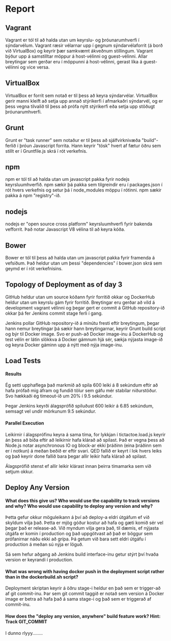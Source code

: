 # Report
## Vagrant
Vagrant er tól til að halda utan um keyrslu- og þróunarumhverfi í sýndarvélum. Vagrant ræsir vélarnar upp í gegnum sýndarvélaforrit (á borð við VirtualBox) og keyrir þær samkvæmt ákveðnum stillingum. Vagrant býður upp á samstilltar möppur á host-vélinni og guest-vélinni. Allar breytingar sem gerðar eru í möppunni á host-vélinni, gerast líka á guest-vélinni og vice versa.
## VirtualBox
VirtualBox er forrit sem notað er til þess að keyra sýndarvélar. VirtualBox gerir manni kleift að setja upp annað stýrikerfi í afmarkaðri sýndarvél, og er þess vegna tilvalið til þess að prófa nýtt stýrikerfi eða setja upp stöðugt þróunarumhverfi.
## Grunt
Grunt er "task runner" sem notaður er til þess að sjálfvirknivæða "build"-ferlið í þróun Javascript forrita. Hann keyrir "tösk" hvert af fætur öðru sem stillt er í Gruntfile.js skrá í rót verkefnis.
## npm
npm er tól til að halda utan um javascript pakka fyrir nodejs keyrsluumhverfið. npm sækir þá pakka sem tilgreindir eru í packages.json í rót hvers verkefnis og setur þá í node_modules möppu í rótinni. npm sækir pakka á npm "registry"-ið.
## nodejs
nodejs er "open source cross platform" keyrsluumhverfi fyrir bakenda vefforrit. Það notar Javascript V8 vélina til að keyra kóða.
## Bower
Bower er tól til þess að halda utan um javascript pakka fyrir framenda á vefsíðum. Það heldur utan um þessi "dependencies" í bower.json skrá sem geymd er í rót verkefnisins.
## Topology of Deployment as of day 3
GitHub heldur utan um source kóðann fyrir forritið okkar og DockerHub heldur utan um keyrslu gám fyrir forritið. Breytingar eru gerðar að vild á development vagrant vélinni og þegar gert er commit á GitHub repository-ið okkar þá fer Jenkins commit stage ferli í gang.

Jenkins pollar GitHub repository-ið á mínútu fresti eftir breytingum, þegar hann nemur breytingar þá sækir hann breytingarnar, keyrir Grunt build script og býr til Docker image. Svo er push-að Docker image-inu á DockerHub og test vélin er látin slökkva á Docker gámnum hjá sér, sækja nýjasta image-ið og keyra Docker gáminn upp á nýtt með nýja image-inu.

## Load Tests
#### Results
Ég setti upphaflega það markmið að spila 600 leiki á 8 sekúndum eftir að hafa prófað mig áfram og fundið tölur sem gáfu mér stabílar niðurstöður. Svo hækkaði ég timeout-ið um 20% í 9.5 sekúndur.

Þegar Jenkins keyrði álagsprófið spiluðust 600 leikir á 6.85 sekúndum, semsagt vel undir mörkunum 9.5 sekúndur.

#### Parallel Execution
Leikirnir í álagsprófinu keyra á sama tíma, for lykkjan í tictactoe.load.js keyrir án þess að bíða eftir að leikirnir hafa klárað að spilast. Það er vegna þess að Node.js notar asynchronous IO og block-ar ekki þráðinn (eina þráðinn sem er í notkun) á meðan beðið er eftir svari. QED fallið er keyrt í lok hvers leiks og það keyrir done fallið bara þegar allir leikir hafa klárað að spilast.

Álagsprófið stenst ef allir leikir klárast innan þeirra tímamarka sem við setjum okkur.

## Deploy Any Version

#### What does this give us? Who would use the capability to track versions and why? Who would use capability to deploy any version and why?
Þetta gefur okkur möguleikann á því að deploy-a eldri útgáfum ef við skyldum vilja það. Þetta er mjög góður kostur að hafa og gæti komið sér vel þegar það er release-að. Við myndum vilja gera það, til dæmis, ef nýjasta útgáfa er komin í production og það uppgötvast að það er böggur sem prófanirnar náðu ekki að grípa. Þá getum við bara sett eldri útgáfu í production á meðan sú nýja er löguð.

Sá sem hefur aðgang að Jenkins build interface-inu getur stýrt því hvaða version er keyrandi í production.

#### What was wrong with having docker push in the deployment script rather than in the dockerbuild.sh script?
Deployment skriptan keyrir á öðru stage-i heldur en það sem er trigger-að af git commit-inu. Þar sem git commit taggið er notað sem version á Docker image er betra að hafa það á sama stage-i og það sem er triggerað af commit-inu.

#### How does the "deploy any version, anywhere" build feature work? Hint: Track GIT_COMMIT
I dunno rlyyy........
